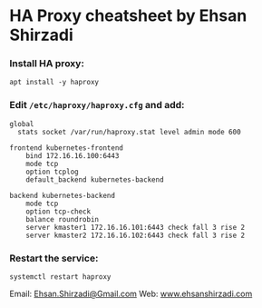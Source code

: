 # HA Proxy cheatsheet by Ehsan Shirzadi

### Install HA proxy:
```
apt install -y haproxy
```


### Edit `/etc/haproxy/haproxy.cfg` and add:
```
global
  stats socket /var/run/haproxy.stat level admin mode 600

frontend kubernetes-frontend
    bind 172.16.16.100:6443
    mode tcp
    option tcplog
    default_backend kubernetes-backend

backend kubernetes-backend
    mode tcp
    option tcp-check
    balance roundrobin
    server kmaster1 172.16.16.101:6443 check fall 3 rise 2
    server kmaster2 172.16.16.102:6443 check fall 3 rise 2
```


### Restart the service:
```
systemctl restart haproxy
```


Email: Ehsan.Shirzadi@Gmail.com
Web: www.ehsanshirzadi.com
